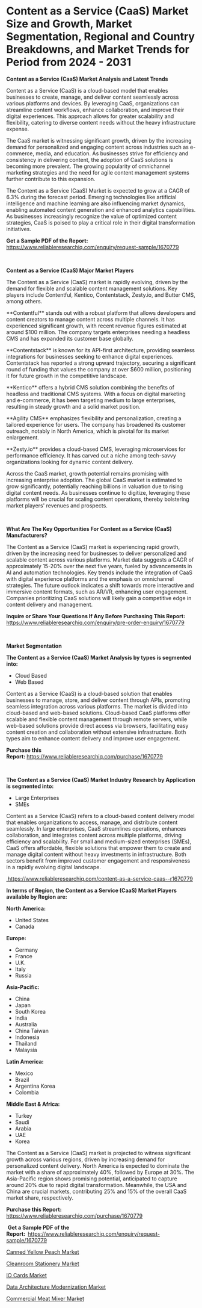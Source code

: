 <p><h1>Content as a Service (CaaS) Market Size and Growth, Market Segmentation, Regional and Country Breakdowns, and Market Trends for Period from 2024 -  2031</h1></p><p><strong>Content as a Service (CaaS) Market Analysis and Latest Trends</strong></p>
<p><p>Content as a Service (CaaS) is a cloud-based model that enables businesses to create, manage, and deliver content seamlessly across various platforms and devices. By leveraging CaaS, organizations can streamline content workflows, enhance collaboration, and improve their digital experiences. This approach allows for greater scalability and flexibility, catering to diverse content needs without the heavy infrastructure expense.</p><p>The CaaS market is witnessing significant growth, driven by the increasing demand for personalized and engaging content across industries such as e-commerce, media, and education. As businesses strive for efficiency and consistency in delivering content, the adoption of CaaS solutions is becoming more prevalent. The growing popularity of omnichannel marketing strategies and the need for agile content management systems further contribute to this expansion.</p><p>The Content as a Service (CaaS) Market is expected to grow at a CAGR of 6.3% during the forecast period. Emerging technologies like artificial intelligence and machine learning are also influencing market dynamics, enabling automated content generation and enhanced analytics capabilities. As businesses increasingly recognize the value of optimized content strategies, CaaS is poised to play a critical role in their digital transformation initiatives.</p></p>
<p><strong>Get a Sample PDF of the Report:&nbsp;</strong> <a href="https://www.reliableresearchiq.com/enquiry/request-sample/1670779?utm_campaign=120&utm_medium=2&utm_source=Github&utm_content=ia&utm_term=09102024&utm_id=content-as-a-service-caas">https://www.reliableresearchiq.com/enquiry/request-sample/1670779</a></p>
<p>&nbsp;</p>
<p><strong>Content as a Service (CaaS) Major Market Players</strong></p>
<p><p>The Content as a Service (CaaS) market is rapidly evolving, driven by the demand for flexible and scalable content management solutions. Key players include Contentful, Kentico, Contentstack, Zesty.io, and Butter CMS, among others.</p><p>**Contentful** stands out with a robust platform that allows developers and content creators to manage content across multiple channels. It has experienced significant growth, with recent revenue figures estimated at around $100 million. The company targets enterprises needing a headless CMS and has expanded its customer base globally.</p><p>**Contentstack** is known for its API-first architecture, providing seamless integrations for businesses seeking to enhance digital experiences. Contentstack has reported a strong upward trajectory, securing a significant round of funding that values the company at over $600 million, positioning it for future growth in the competitive landscape.</p><p>**Kentico** offers a hybrid CMS solution combining the benefits of headless and traditional CMS systems. With a focus on digital marketing and e-commerce, it has been targeting medium to large enterprises, resulting in steady growth and a solid market position.</p><p>**Agility CMS** emphasizes flexibility and personalization, creating a tailored experience for users. The company has broadened its customer outreach, notably in North America, which is pivotal for its market enlargement.</p><p>**Zesty.io** provides a cloud-based CMS, leveraging microservices for performance efficiency. It has carved out a niche among tech-savvy organizations looking for dynamic content delivery.</p><p>Across the CaaS market, growth potential remains promising with increasing enterprise adoption. The global CaaS market is estimated to grow significantly, potentially reaching billions in valuation due to rising digital content needs. As businesses continue to digitize, leveraging these platforms will be crucial for scaling content operations, thereby bolstering market players' revenues and prospects.</p></p>
<p>&nbsp;</p>
<p><strong>What Are The Key Opportunities For Content as a Service (CaaS) Manufacturers?</strong></p>
<p><p>The Content as a Service (CaaS) market is experiencing rapid growth, driven by the increasing need for businesses to deliver personalized and scalable content across various platforms. Market data suggests a CAGR of approximately 15-20% over the next five years, fueled by advancements in AI and automation technologies. Key trends include the integration of CaaS with digital experience platforms and the emphasis on omnichannel strategies. The future outlook indicates a shift towards more interactive and immersive content formats, such as AR/VR, enhancing user engagement. Companies prioritizing CaaS solutions will likely gain a competitive edge in content delivery and management.</p></p>
<p><strong>Inquire or Share Your Questions If Any Before Purchasing This Report:</strong> <a href="https://www.reliableresearchiq.com/enquiry/pre-order-enquiry/1670779?utm_campaign=120&utm_medium=2&utm_source=Github&utm_content=ia&utm_term=09102024&utm_id=content-as-a-service-caas">https://www.reliableresearchiq.com/enquiry/pre-order-enquiry/1670779</a></p>
<p>&nbsp;</p>
<p><strong>Market Segmentation</strong></p>
<p><strong>The Content as a Service (CaaS) Market Analysis by types is segmented into:</strong></p>
<p><ul><li>Cloud Based</li><li>Web Based</li></ul></p>
<p><p>Content as a Service (CaaS) is a cloud-based solution that enables businesses to manage, store, and deliver content through APIs, promoting seamless integration across various platforms. The market is divided into cloud-based and web-based solutions. Cloud-based CaaS platforms offer scalable and flexible content management through remote servers, while web-based solutions provide direct access via browsers, facilitating easy content creation and collaboration without extensive infrastructure. Both types aim to enhance content delivery and improve user engagement.</p></p>
<p><strong>Purchase this Report:&nbsp;</strong><a href="https://www.reliableresearchiq.com/purchase/1670779?utm_campaign=120&utm_medium=2&utm_source=Github&utm_content=ia&utm_term=09102024&utm_id=content-as-a-service-caas">https://www.reliableresearchiq.com/purchase/1670779</a></p>
<p>&nbsp;</p>
<p><strong>The Content as a Service (CaaS) Market Industry Research by Application is segmented into:</strong></p>
<p><ul><li>Large Enterprises</li><li>SMEs</li></ul></p>
<p><p>Content as a Service (CaaS) refers to a cloud-based content delivery model that enables organizations to access, manage, and distribute content seamlessly. In large enterprises, CaaS streamlines operations, enhances collaboration, and integrates content across multiple platforms, driving efficiency and scalability. For small and medium-sized enterprises (SMEs), CaaS offers affordable, flexible solutions that empower them to create and manage digital content without heavy investments in infrastructure. Both sectors benefit from improved customer engagement and responsiveness in a rapidly evolving digital landscape.</p></p>
<p><a href="https://www.reliableresearchiq.com/content-as-a-service-caas--r1670779?utm_campaign=120&utm_medium=2&utm_source=Github&utm_content=ia&utm_term=09102024&utm_id=content-as-a-service-caas">&nbsp;https://www.reliableresearchiq.com/content-as-a-service-caas--r1670779</a></p>
<p><strong>In terms of Region, the Content as a Service (CaaS) Market Players available by Region are:</strong></p>
<p>
    <p> <strong> North America: </strong>
        <ul>
            <li>United States</li>
            <li>Canada</li>
        </ul>
        </p> 
    <p> <strong> Europe: </strong>
        <ul>
            <li>Germany</li>
            <li>France</li>
            <li>U.K.</li>
            <li>Italy</li>
            <li>Russia</li>
        </ul>
        </p> 
    <p> <strong> Asia-Pacific: </strong>
        <ul>
            <li>China</li>
            <li>Japan</li>
            <li>South Korea</li>
            <li>India</li>
            <li>Australia</li>
            <li>China Taiwan</li>
            <li>Indonesia</li>
            <li>Thailand</li>
            <li>Malaysia</li>
        </ul>
        </p> 
    <p> <strong> Latin America: </strong>
        <ul>
            <li>Mexico</li>
            <li>Brazil</li>
            <li>Argentina Korea</li>
            <li>Colombia</li>
        </ul>
        </p> 
    <p> <strong> Middle East & Africa: </strong>
        <ul>
            <li>Turkey</li>
            <li>Saudi</li>
            <li>Arabia</li>
            <li>UAE</li>
            <li>Korea</li>
        </ul>
    </p>
    </p>
<p><p>The Content as a Service (CaaS) market is projected to witness significant growth across various regions, driven by increasing demand for personalized content delivery. North America is expected to dominate the market with a share of approximately 40%, followed by Europe at 30%. The Asia-Pacific region shows promising potential, anticipated to capture around 20% due to rapid digital transformation. Meanwhile, the USA and China are crucial markets, contributing 25% and 15% of the overall CaaS market share, respectively.</p></p>
<p><strong>Purchase this Report: </strong><a href="https://www.reliableresearchiq.com/purchase/1670779?utm_campaign=120&utm_medium=2&utm_source=Github&utm_content=ia&utm_term=09102024&utm_id=content-as-a-service-caas">https://www.reliableresearchiq.com/purchase/1670779</a></p>
<p>&nbsp;<strong>Get a Sample PDF of the Report:&nbsp;&nbsp;</strong><a href="https://www.reliableresearchiq.com/enquiry/request-sample/1670779?utm_campaign=120&utm_medium=2&utm_source=Github&utm_content=ia&utm_term=09102024&utm_id=content-as-a-service-caas">https://www.reliableresearchiq.com/enquiry/request-sample/1670779</a></p>
<p><strong></strong></p>
<p><p><a href="https://issuu.com/reportprime-2/docs/canned-yellow-peach-market-size-203_685f01c88ae062?utm_campaign=120&utm_medium=2&utm_source=Github&utm_content=ia&utm_term=09102024&utm_id=content-as-a-service-caas">Canned Yellow Peach Market</a></p><p><a href="https://github.com/miyokoifliquet/Market-Research-Report-List-1/blob/main/cleanroom-stationery-market.md?utm_campaign=120&utm_medium=2&utm_source=Github&utm_content=ia&utm_term=09102024&utm_id=content-as-a-service-caas">Cleanroom Stationery Market</a></p><p><a href="https://github.com/mestacrmorr0gv/Market-Research-Report-List-1/blob/main/io-cards-market.md?utm_campaign=120&utm_medium=2&utm_source=Github&utm_content=ia&utm_term=09102024&utm_id=content-as-a-service-caas">IO Cards Market</a></p><p><a href="https://www.linkedin.com/pulse/sustainability-trends-data-architecture-modernization-industry-ruqqe?utm_campaign=120&utm_medium=2&utm_source=Github&utm_content=ia&utm_term=09102024&utm_id=content-as-a-service-caas">Data Architecture Modernization Market</a></p><p><a href="https://www.linkedin.com/pulse/commercial-meat-mixer-market-outlook-share-analysis-growth-bzsoe?utm_campaign=120&utm_medium=2&utm_source=Github&utm_content=ia&utm_term=09102024&utm_id=content-as-a-service-caas">Commercial Meat Mixer Market</a></p></p>